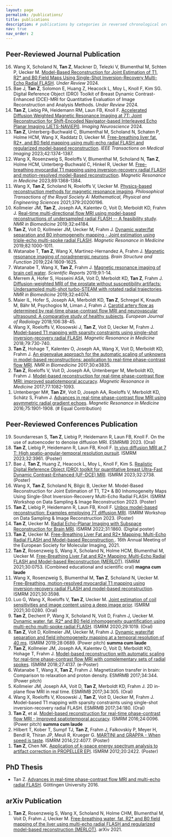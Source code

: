 ```yaml
---
layout: page
permalink: /publications/
title: publications
description: # publications by categories in reversed chronological order. generated by jekyll-scholar.
nav: true
nav_order: 2
---
```


<h2>Peer-Reviewed Journal Publication</h2>

<ol reversed>

  <li>Wang X, Scholand N, <b>Tan Z</b>, Mackner D, Telezki V, Blumenthal M, Schten P, Uecker M. <a href="https://arxiv.org/abs/2402.05366">Model-Based Reconstruction for Joint Estimation of T1, R2* and B0 Field Maps Using Single-Shot Inversion-Recovery Multi-Echo Radial FLASH</a>. <i>Under Review</i> 2024.</li>

  <li>Bae J, <b>Tan Z</b>, Solomon E, Huang Z, Heacock L, Moy L, Knoll F, Kim SG. Digital Reference Object (DRO) Toolkit of Breast Dynamic Contrast-Enhanced (DCE)-MRI for Quantitative Evaluation of Image Reconstruction and Analysis Methods. <i>Under Review</i> 2024.</li>

  <li><b>Tan Z</b>, Liebig PA, Heidemann RM, Laun FB, Knoll F. <a href="https://doi.org/10.1162/imag_a_00085">Accelerated Diffusion Weighted Magnetic Resonance Imaging at 7T: Joint Reconstruction for Shift-Encoded Navigator-based Interleaved Echo Planar Imaging (JETS-NAViEPI)</a>. <i>Imaging Neuroscience</i> 2024.</li>

  <li><b>Tan Z</b>, Unterberg-Buchwald C, Blumenthal M, Scholand N, Schaten P, Holme HCM, Wang X, Raddatz D, Uecker M. <a href="https://doi.org/10.1109/TMI.2022.3228075">Free-breathing liver fat, R2*, and B0 field mapping using multi-echo radial FLASH and regularized model-based reconstruction</a>. <i>IEEE Transactions on Medical Imaging</i> 2023;42:1374-1387.</li>

  <li>Wang X, Rosenzweig S, Roeloffs V, Blumenthal M, Scholand N, <b>Tan Z</b>, Holme HCM, Unterberg-Buchwald C, Hinkel R, Uecker M. <a href="http://dx.doi.org/10.1002/mrm.29521">Free-breathing myocardial T1 mapping using inversion-recovery radial FLASH and motion-resolved model-Based reconstruction</a>. <i>Magnetic Resonance in Medicine</i> 2023;89:1368-1384.</li>

  <li>Wang X, <b>Tan Z</b>, Scholand N, Roeloffs V, Uecker M. <a href="https://doi.org/10.1098/rsta.2020.0196">Physics-based reconstruction methods for magnetic resonance imaging</a>. <i>Philosophical Transactions of the Royal Society A: Mathematical, Physical and Engineering Sciences</i> 2021;379:20200196.</li>

  <li>Kollmeier JM, <b>Tan Z</b>, Joseph AA, Kalentev O, Voit D, Merboldt KD, Frahm J. <a href="https://doi.org/10.1002/nbm.4184">Real-time multi-directional flow MRI using model-based reconstructions of undersampled radial FLASH -- A feasibility study</a>. <i>NMR in Biomedicine</i> 2019;32:e4184.</li>

  <li><b>Tan Z</b>, Voit D, Kollmeier JM, Uecker M, Frahm J. <a href="http://dx.doi.org/10.1002/mrm.27795">Dynamic water/fat separation and B0 inhomogeneity mapping - Joint estimation using triple-echo multi-spoke radial FLASH</a>. <i>Magnetic Resonance in Medicine</i> 2019;82:1000-1011.</li>

  <li>Watanabe T, <b>Tan Z</b>, Wang X, Martinez-Hernandez A, Frahm J. <a href="https://doi.org/10.1007/s00429-019-01858-0">Magnetic resonance imaging of noradrenergic neurons</a>. <i>Brain Structure and Function</i> 2019;224:1609-1625.</li>

  <li>Watanabe T, Wang X, <b>Tan Z</b>, Frahm J. <a href="https://www.nature.com/articles/s41598-019-41587-2">Magnetic resonance imaging of brain cell water</a>. <i>Scientific Reports</i> 2019;9:1-14.</li>

  <li>Merrem A, Hofer S, Hosseini ASA, Voit D, Merboldt KD, <b>Tan Z</b>, Frahm J. <a href="https://doi.org/10.1002/nbm.4074">Diffusion-weighted MRI of the prostate without susceptibility artifacts: Undersampled multi-shot turbo-STEAM with rotated radial trajectories</a>. <i>NMR in Biomedicine</i> 2019;32:e4074.</li>

  <li>Maier IL, Hofer S, Joseph AA, Merboldt KD, <b>Tan Z</b>, Schregel K, Knauth M, Bähr M, Psychogios M, Liman J, Frahm J. <a href="https://doi.org/10.1016/j.ejrad.2018.07.011">Carotid artery flow as determined by real-time phase-contrast flow MRI and neurovascular ultrasound: A comparative study of healthy subjects</a>. <i>European Journal of Radiology</i> 2018;106:38-45.</li>

  <li>Wang X, Roeloffs V, Klosowski J, <b>Tan Z</b>, Voit D, Uecker M, Frahm J. <a href="https://doi.org/10.1002/mrm.26726">Model-based T1 mapping with sparsity constraints using single-shot inversion-recovery radial FLASH</a>. <i>Magnetic Resonance in Medicine</i> 2018;79:730-740.</li>

  <li><b>Tan Z</b>, Hohage T, Kalentev O, Joseph AA, Wang X, Voit D, Merboldt KD, Frahm J. <a href="http://dx.doi.org/10.1002/nbm.3835">An eigenvalue approach for the automatic scaling of unknowns in model-based reconstructions: application to real-time phase-contrast flow MRI</a>. <i>NMR in Biomedicine</i> 2017;30:e3835.</li>

  <li><b>Tan Z</b>, Roeloffs V, Voit D, Joseph AA, Untenberger M, Merboldt KD, Frahm J. <a href="http://dx.doi.org/10.1002/mrm.26192">Model-based reconstruction for real-time phase-contrast flow MRI: improved spatiotemporal accuracy</a>. <i>Magnetic Resonance in Medicine</i> 2017;77:1082-1093.</li>

  <li>Untenberger M#, <b>Tan Z</b>#, Voit D, Joseph AA, Roeloffs V, Merboldt KD, Schätz S, Frahm J. <a href="http://dx.doi.org/10.1002/mrm.25696">Advances in real-time phase-contrast flow MRI using asymmetric radial gradient echoes</a>. <i>Magnetic Resonance in Medicine</i> 2016;75:1901-1908. (# Equal Contribution)</li>
</ol>

<h2>Peer-Reviewed Conferences Publication</h2>

<ol reversed>
  <li>Soundarresan S, <b>Tan Z</b>, Liebig P, Heidemann R, Laun FB, Knoll F. On the use of autoencoder to denoise diffusion MRI. ESMRMB 2023. (Oral)</li>

  <li><b>Tan Z</b>, Liebig P, Heidemann R, Laun FB, Knoll F. <a href="/assets/conferences/2023_ismrm_3961.pdf">In vivo diffusion MRI at 7 T: High spatio-angular-temporal resolution pursuit</a>. ISMRM 2023;32:3961. (Poster)</li>

  <li>Bae J, <b>Tan Z</b>, Huang Z, Heacock L, Moy L, Knoll F, Kim S. <a href="/assets/conferences/2023_ismrm_2738.pdf">Realistic Digital Reference Object (DRO) toolkit for quantitative breast Ultra-Fast Dynamic Contrast-Enhanced (UF-DCE) MRI</a>. ISMRM 2023;32:2738. (Poster)</li>

  <li>Wang X, <b>Tan Z</b>, Scholand N, Bilgic B, Uecker M. Model-Based Reconstruction for Joint Estimation of T1, T2* & B0 Inhomogeneity Maps Using Single-Shot Inversion-Recovery Multi-Echo Radial FLASH. ISMRM Workshop on Data Sampling & Image Reconstruction 2023. (Poster)</li>

  <li><b>Tan Z</b>, Liebig P, Heidemann R, Laun FB, Knoll F. <a href="/assets/conferences/2023_sedona_45.pdf">Unbox model-based reconstruction: Examples employing 7T diffusion MRI</a>. ISMRM Workshop on Data Sampling & Image Reconstruction 2023. (Poster)</li>

  <li><b>Tan Z</b>, Uecker M. <a href="/assets/conferences/2022_ismrm_1860.pdf">Radial Echo-Planar Imaging with Subspace Reconstruction for Brain MRI</a>. ISMRM 2022;31:1860. (Digital poster)</li>

  <li><b>Tan Z</b>, Uecker M. <a href="/assets/talks/2021_EMIM_poster.pdf">Free-Breathing Liver Fat and R2* Mapping: Multi-Echo Radial FLASH and Model-based Reconstruction </a>. 16th Annual Meeting of the European Society for Molecular Imaging, 2021.</li>

  <li><b>Tan Z</b>, Rosenzweig S, Wang X, Scholand N, Holme HCM, Blumenthal M, Uecker M. <a href="/assets/conferences/2021_ismrm_0753.pdf">Free-Breathing Liver Fat and R2* Mapping: Multi-Echo Radial FLASH and Model-based Reconstruction (MERLOT)</a>. ISMRM 2021;30:0753. (Combined educational and scientific oral) <b>magna cum laude</b></li>

  <li>Wang X, Rosenzweig S, Blumenthal M, <b>Tan Z</b>, Scholand N, Uecker M. <a href="/assets/conferences/2021_ismrm_3598.pdf">Free-Breathing, motion-resolved myocardial T1 mapping using inversion-recovery radial FLASH and model-based reconstruction</a>. ISMRM 2021;30:3598.</li>

  <li>Luo G, Wang X, Roeloffs V, <b>Tan Z</b>, Uecker M. <a href="/assets/conferences/2021_ismrm_0280.pdf">Joint estimation of coil sensitivities and image content using a deep image prior</a>. ISMRM 2021;30:0280. (Oral)</li>

  <li><b>Tan Z</b>, Dechent P, Wang X, Scholand N, Voit D, Frahm J, Uecker M. <a href="/assets/conferences/2020_ismrm_1019.pdf">Dynamic water, fat, R2* and B0 field inhomogeneity quantification using multi-echo multi-spoke radial FLASH</a>. ISMRM 2020;29:1019. (Oral)</li>

  <li><b>Tan Z</b>, Voit D, Kollmeier JM, Uecker M, Frahm J. <a href="/assets/conferences/2019_ismrm_0689.pdf">Dynamic water/fat separation and field inhomogeneity mapping at a temporal resolution of 40 ms</a>. ISMRM 2019;28:0689. (Power pitch) <b>summa cum laude</b></li>

  <li><b>Tan Z</b>, Kollmeier JM, Joseph AA, Kalentev O, Voit D, Merboldt KD, Hohage T, Frahm J. <a href="/assets/conferences/2018_ismrm_4137.pdf">Model-based reconstruction with automatic scaling for real-time phase-contrast flow MRI with complementary sets of radial spokes</a>. ISMRM 2018;27:4137. (e-Poster)</li>

  <li>Watanabe T, Wang X, <b>Tan Z</b>, Frahm J. Magnetization transfer in brain: Comparison to relaxation and proton density. ESMRMB 2017;34:344. (Power pitch)</li>

  <li>Kollmeier JM, Joseph AA, Voit D, <b>Tan Z</b>, Merboldt KD, Frahm J. 2D in-plane flow MRI in real time. ESMRMB 2017;34:305. (Oral)</li>

  <li>Wang X, Roeloffs V, Klosowski J, <b>Tan Z</b>, Voit D, Uecker M, Frahm J. Model-based T1 mapping with sparsity constraints using single-shot inversion-recovery radial FLASH. ESMRMB 2017;34:180. (Oral)</li>

  <li><b>Tan Z</b>, et al. <a href="/assets/conferences/2016_ismrm_0096.pdf">Model-based reconstruction for real-time phase-contrast flow MRI - Improved spatiotemporal accuracy</a>. ISMRM 2016;24:0096. (Power pitch) <b>summa cum laude</b></li>

  <li>Hilbert T, Kober T, Sumpf TJ, <b>Tan Z</b>, Frahm J, Falkovskiy P, Meyer H, Bendl R, Thiran JP, Meuli R, Krueger G. <a href="/assets/conferences/2014_ismrm_1504.pdf">MARTINI and GRAPPA - When speed is taste</a>. ISMRM 2014;22:4077. (Poster)</li>

  <li><b>Tan Z</b>, Chen NK. <a href="/assets/conferences/2012_ismrm_2422.pdf">Application of k-space energy spectrum analysis to artifact correction in PROPELLER EPI</a>. ISMRM 2012;20:2422. (Poster)</li>
</ol>

<h2>PhD Thesis</h2>

<ul>
  <li>Tan Z. <a href="https://ediss.uni-goettingen.de/handle/11858/00-1735-0000-0028-8763-3">Advances in real-time phase-contrast flow MRI and multi-echo radial FLASH</a>. Göttingen University 2016.</li>
</ul>

<h2>arXiv Publication</h2>

<ol reversed>
  <li><b>Tan Z</b>, Rosenzweig S, Wang X, Scholand N, Holme CHM, Blumenthal M, Voit D, Frahm J, Uecker M. <a href="https://arxiv.org/abs/2101.02788v2">Free-breathing water, fat, R2* and B0 field mapping of the liver using multi-echo radial FLASH and regularized model-based reconstruction (MERLOT)</a>. arXiv 2021.</li>
</ol>
